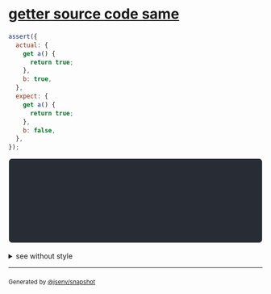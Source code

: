 # [getter source code same](../../property_descriptor.test.js#L129)

```js
assert({
  actual: {
    get a() {
      return true;
    },
    b: true,
  },
  expect: {
    get a() {
      return true;
    },
    b: false,
  },
});
```

![img](throw.svg)

<details>
  <summary>see without style</summary>

```console
AssertionError: actual and expect are different

actual: {
  get a() { [source code] },
  b: true,
}
expect: {
  get a() { [source code] },
  b: false,
}
```

</details>

---
<sub>
  Generated by <a href="https://github.com/jsenv/core/tree/main/packages/independent/snapshot">@jsenv/snapshot</a>
</sub>